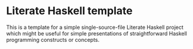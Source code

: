 # Literate Haskell template

This is a template for a simple single-source-file Literate Haskell project which might be useful for simple presentations of straightforward Haskell programming constructs or concepts.
